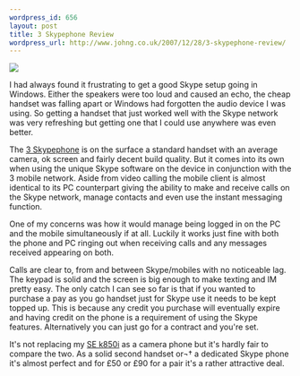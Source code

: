 ```yaml
--- 
wordpress_id: 656
layout: post
title: 3 Skypephone Review
wordpress_url: http://www.johng.co.uk/2007/12/28/3-skypephone-review/
---
```

[![](http://farm3.static.flickr.com/2388/2054705629_7b89bb32ff_m.jpg)](http://www.flickr.com/photos/jgriffin/2054705629/)

I had always found it frustrating to get a good Skype setup going in Windows. Either the speakers were too loud and caused an echo, the cheap handset was falling apart or Windows had forgotten the audio device I was using. So getting a handset that just worked well with the Skype network was very refreshing but getting one that I could use anywhere was even better.

The <a href="http://www.3skypephone.com/">3 Skypephone</a> is on the surface a standard handset with an average camera, ok screen and fairly decent build quality. But it comes into its own when using the unique Skype software on the device in conjunction with the 3 mobile network. Aside from video calling the mobile client is almost identical to its PC counterpart giving the ability to make and receive calls on the Skype network, manage contacts and even use the instant messaging function.

One of my concerns was how it would manage being logged in on the PC and the mobile simultaneously if at all. Luckily it works just fine with both the phone and PC ringing out when receiving calls and any messages received appearing on both.

Calls are clear to, from and between Skype/mobiles with no noticeable lag. The keypad is solid and the screen is big enough to make texting and IM pretty easy. The only catch I can see so far is that if you wanted to purchase a pay as you go handset just for Skype use it needs to be kept topped up. This is because any credit you purchase will eventually expire and having credit on the phone is a requirement of using the Skype features. Alternatively you can just go for a contract and you're set.

It's not replacing my <a href="http://www.sonyericsson.com/cws/products/mobilephones/overview/k850i">SE k850i</a> as a camera phone but it's hardly fair to compare the two. As a solid second handset or¬† a dedicated Skype phone it's almost perfect and for £50 or £90 for a pair it's a rather attractive deal.
